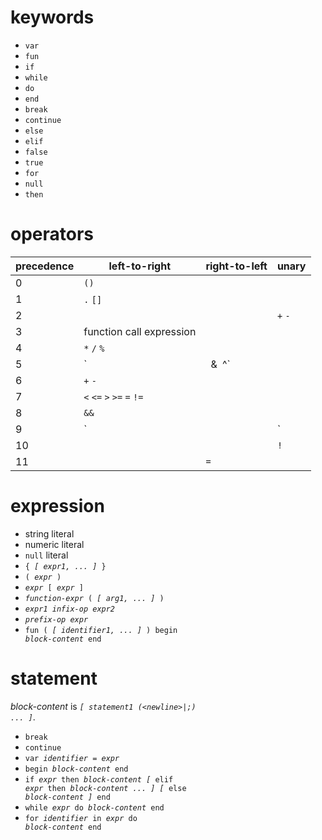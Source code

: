 # keywords

- `var`
- `fun`
- `if`
- `while`
- `do`
- `end`
- `break`
- `continue`
- `else`
- `elif`
- `false`
- `true`
- `for`
- `null`
- `then`

# operators

precedence | left-to-right | right-to-left | unary
---|---|---|---
0  | `()`
1  | `.` `[]`
2  | | | `+` `-`
3  | function call expression
4  | `*` `/` `%`
5  | `|` `&` `^`
6  | `+` `-`
7  | `<` `<=` `>` `>=` `=` `!=`
8  | `&&`
9  | `||`
10 | | | `!`
11 | | `=`

# expression

- string literal
- numeric literal
- `null` literal
- <code>{ *[ expr1, ... ]* }</code>
- <code>( *expr* )</code>
- <code>*expr* [ *expr* ]</code>
- <code>*function-expr* ( *[ arg1, ... ]* )</code>
- <code>*expr1* *infix-op* *expr2*</code>
- <code>*prefix-op* *expr*</code>
- <code>fun ( *[ identifier1, ... ]* ) begin *block-content* end</code>

# statement

*block-content* is <code>*[ statement1 (\<newline\>|;) ... ]*</code>.

- `break`
- `continue`
- <code>var *identifier* = *expr*</code>
- <code>begin *block-content* end</code>
- <code>if *expr* then *block-content* *[* elif *expr* then *block-content ... ]* *[* else *block-content ]* end</code>
- <code>while *expr* do *block-content* end</code>
- <code>for *identifier* in *expr* do *block-content* end</code>
